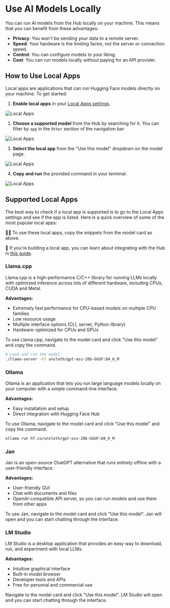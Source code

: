 # Use AI Models Locally

You can run AI models from the Hub locally on your machine. This means that you can benefit from these advantages:

- **Privacy**: You won't be sending your data to a remote server.
- **Speed**: Your hardware is the limiting factor, not the server or connection speed.
- **Control**: You can configure models to your liking.
- **Cost**: You can run models locally without paying for an API provider.

## How to Use Local Apps

Local apps are applications that can run Hugging Face models directly on your machine. To get started:

1. **Enable local apps** in your [Local Apps settings](https://huggingface.co/settings/local-apps).

![Local Apps](https://huggingface.co/datasets/huggingface/documentation-images/resolve/main/local-apps/settings.png)

1. **Choose a supported model** from the Hub by searching for it. You can filter by `app` in the `Other` section of the navigation bar: 

![Local Apps](https://huggingface.co/datasets/huggingface/documentation-images/resolve/main/local-apps/search_llamacpp.png)

3. **Select the local app** from the "Use this model" dropdown on the model page.

![Local Apps](https://huggingface.co/datasets/huggingface/documentation-images/resolve/main/local-apps/button.png)

4. **Copy and run** the provided command in your terminal.

![Local Apps](https://huggingface.co/datasets/huggingface/documentation-images/resolve/main/local-apps/command.png)

## Supported Local Apps

The best way to check if a local app is supported is to go to the Local Apps settings and see if the app is listed. Here is a quick overview of some of the most popular local apps:

<Tip>

👨‍💻 To use these local apps, copy the snippets from the model card as above.

👷 If you're building a local app, you can learn about integrating with the Hub in [this guide](https://huggingface.co/docs/hub/en/models-adding-libraries).

</Tip>

### Llama.cpp

Llama.cpp is a high-performance C/C++ library for running LLMs locally with optimized inference across lots of different hardware, including CPUs, CUDA and Metal.

**Advantages:**
- Extremely fast performance for CPU-based models on multiple CPU families
- Low resource usage
- Multiple interface options (CLI, server, Python library)
- Hardware-optimized for CPUs and GPUs

To use Llama.cpp, navigate to the model card and click "Use this model" and copy the command.

```sh
# Load and run the model:
./llama-server -hf unsloth/gpt-oss-20b-GGUF:Q4_K_M
```


### Ollama

Ollama is an application that lets you run large language models locally on your computer with a simple command-line interface.

**Advantages:**
- Easy installation and setup
- Direct integration with Hugging Face Hub

To use Ollama, navigate to the model card and click "Use this model" and copy the command.

```sh
ollama run hf.co/unsloth/gpt-oss-20b-GGUF:Q4_K_M
```

### Jan

Jan is an open-source ChatGPT alternative that runs entirely offline with a user-friendly interface.

**Advantages:**
- User-friendly GUI
- Chat with documents and files
- OpenAI-compatible API server, so you can run models and use them from other apps

To use Jan, navigate to the model card and click "Use this model". Jan will open and you can start chatting through the interface.

### LM Studio

LM Studio is a desktop application that provides an easy way to download, run, and experiment with local LLMs.

**Advantages:**
- Intuitive graphical interface
- Built-in model browser
- Developer tools and APIs
- Free for personal and commercial use

Navigate to the model card and click "Use this model". LM Studio will open and you can start chatting through the interface.
